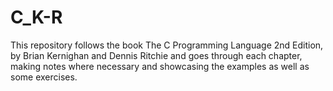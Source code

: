 # C_K-R

This repository follows the book The C Programming Language 2nd Edition,
by 	Brian Kernighan and Dennis Ritchie
and goes through each chapter, making notes where necessary and showcasing
the examples as well as some exercises.
